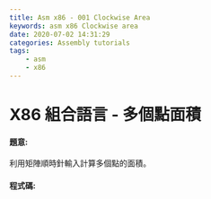 ```yaml
---
title: Asm x86 - 001 Clockwise Area
keywords: asm x86 Clockwise area
date: 2020-07-02 14:31:29
categories: Assembly tutorials
tags:
    - asm
    - x86
---
```

# X86 組合語言 - 多個點面積
#### 題意:
利用矩陣順時針輸入計算多個點的面積。
<!-- more -->
#### 程式碼:
<script src="https://gist.github.com/Daviswww/8451a71f9bfaf866139cd2fb06bc7e2c.js"></script>